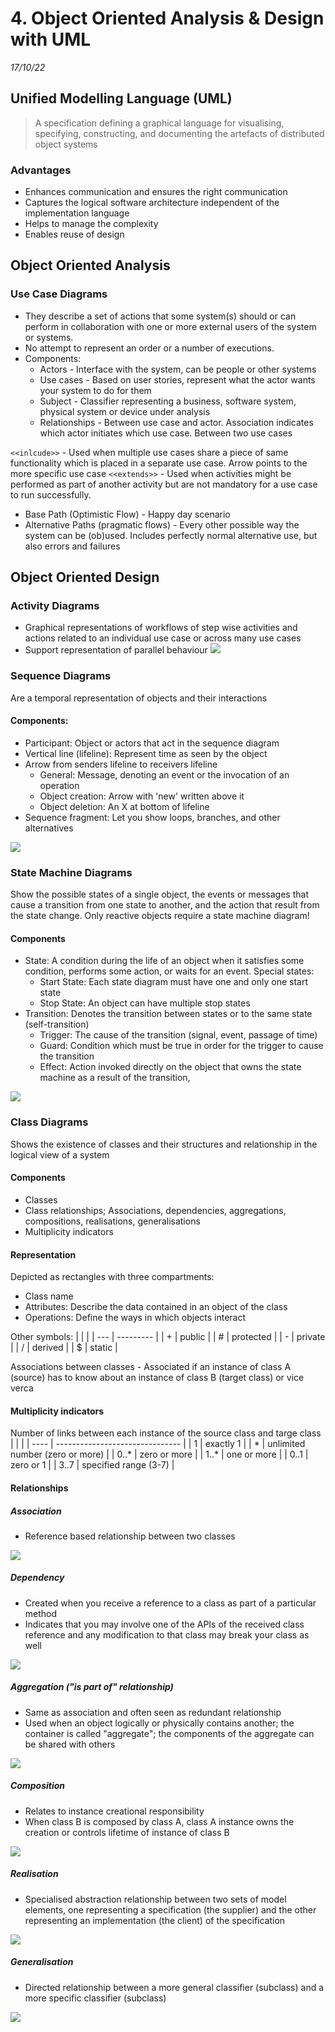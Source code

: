 # 4.  Object Oriented Analysis & Design with UML
_17/10/22_
## Unified Modelling Language (UML)
> A specification defining a graphical language for visualising, specifying, constructing, and documenting the artefacts of distributed object systems
### Advantages
- Enhances communication and ensures the right communication
- Captures the logical software architecture independent of the implementation language
- Helps to manage the complexity
- Enables reuse of design
## Object Oriented Analysis
### Use Case Diagrams
- They describe a set of actions that some system(s) should or can perform in collaboration with one or more external users of the system or systems.
- No attempt to represent an order or a number of executions.
- Components:
	- Actors - Interface with the system, can be people or other systems
	- Use cases - Based on user stories, represent what the actor wants your system to do for them
	- Subject - Classifier representing a business, software system, physical system or device under analysis
	- Relationships - Between use case and actor. Association indicates which actor initiates which use case. Between two use cases

`<<inlcude>>` - Used when multiple use cases share a piece of same functionality which is placed in a separate use case. Arrow  points to the more specific use case
`<<extends>>` - Used when activities might be performed as part of another activity but are not mandatory for a use case to run successfully. 

- Base Path (Optimistic Flow) - Happy day scenario
- Alternative Paths (pragmatic flows) - Every other possible way the system can be (ob)used. Includes perfectly normal alternative use, but also errors and failures 

## Object Oriented Design
### Activity Diagrams
- Graphical representations of workflows of step wise activities and actions related to an individual use case or across many use cases
- Support representation of parallel behaviour
![](../_resources/20221017171225.png)
### Sequence Diagrams
Are a temporal representation of objects and their interactions
#### Components:
- Participant: Object or actors that act in the sequence diagram
- Vertical line (lifeline): Represent time as seen by the object
- Arrow from senders lifeline to receivers lifeline
	- General: Message, denoting an event or the invocation of an operation
	- Object creation: Arrow with 'new' written above it
	- Object deletion: An X at bottom of lifeline
- Sequence fragment: Let you show loops, branches, and other alternatives


![](../_resources/20221017171401.png)
### State Machine Diagrams
Show the possible states of a single object, the events or messages that cause a transition from one state to another, and the action that result from the state change. Only reactive objects require a state machine diagram!
#### Components
- State: A condition during the life of an object when it satisfies some condition, performs some action, or waits for an event. Special states:
	- Start State: Each state diagram must have one and only one start state
	- Stop State: An object can have multiple stop states
- Transition: Denotes the transition between states or to the same state (self-transition)
	- Trigger: The cause of the transition (signal, event, passage of time)
	- Guard: Condition which must be true in order for the trigger to cause the transition
	- Effect: Action invoked directly on the object that owns the state machine as a result of the transition,

![](../_resources/20221017171431.png)

### Class Diagrams
Shows the existence of classes and their structures and relationship in the logical view of a system
#### Components
- Classes
- Class relationships; Associations, dependencies, aggregations, compositions, realisations, generalisations
- Multiplicity indicators

#### Representation
Depicted as rectangles with three compartments:
- Class name
- Attributes: Describe the data contained in an object of the class
- Operations: Define the ways in which objects interact

Other symbols:
|     |           |
| --- | --------- |
| +   | public    |
| #   | protected |
| -   | private   |
| /   | derived   |
| $   | static          |

Associations between classes - Associated if an instance of class A (source) has to know about an instance of class B (target class) or vice verca

#### Multiplicity indicators
Number of links between each instance of the source class and targe class
|      |                                 |
| ---- | ------------------------------- |
| 1    | exactly 1                       |
| *    | unlimited number (zero or more) |
| 0..* | zero or more                    |
| 1..* | one or more                     |
| 0..1 | zero or 1                       |
| 3..7 | specified range (3-7)           | 

#### Relationships
##### Association
- Reference based relationship between two classes

![](../_resources/20221017174533.png)
##### Dependency
- Created when you receive a reference to a class as part of a particular method
- Indicates that you may involve one of the APIs of the received class reference and any modification to that class may break your class as well

![](../_resources/20221017174550.png)
##### Aggregation ("is part of" relationship)
- Same as association and often seen as redundant relationship
- Used when an object logically or physically contains another; the container is called "aggregate"; the components of the aggregate can be shared with others

![](../_resources/20221017174611.png)
##### Composition
- Relates to instance creational responsibility
- When class B is composed by class A, class A instance owns the creation or controls lifetime of instance of class B

![](../_resources/20221017174630.png)
##### Realisation
- Specialised abstraction relationship between two sets of model elements, one representing a specification (the supplier) and the other representing an implementation (the client) of the specification

![](../_resources/20221017174837.png)
##### Generalisation 
- Directed relationship between a more general classifier (subclass) and a more specific classifier (subclass)

![](../_resources/20221017174852.png)